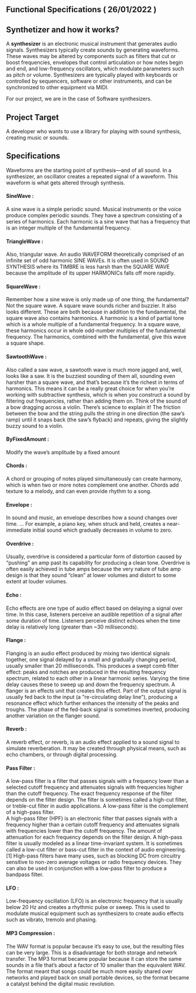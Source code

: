## Functional Specifications ( 26/01/2022 )

## Synthetizer and how it works?

A **synthesizer** is an electronic musical instrument that generates audio signals. Synthesizers typically create sounds by generating waveforms. These waves may be altered by components such as filters that cut or boost frequencies, envelopes that control articulation or how notes begin and end, and low-frequency oscillators, which modulate parameters such as pitch or volume. Synthesizers are typically played with keyboards or controlled by sequencers, software or other instruments, and can be synchronized to other equipment via MIDI.

For our project, we are in the case of Software synthesizers.

## Project Target

A developer who wants to use a library for playing with sound synthesis, creating music or sounds.

## Specifications

Waveforms are the starting point of synthesis—and of all sound. In a synthesizer, an oscillator creates a repeated signal of a waveform. This waveform is what gets altered through synthesis.

#### SineWave :<br>
A sine wave is a simple periodic sound. Musical instruments or the voice produce complex periodic sounds. They have a spectrum consisting of a series of harmonics. Each harmonic is a sine wave that has a frequency that is an integer multiple of the fundamental frequency.

#### TriangleWave : <br>
Also, triangular wave. An audio WAVEFORM theoretically comprised of an infinite set of odd harmonic SINE WAVEs. It is often used in SOUND SYNTHESIS where its TIMBRE is less harsh than the SQUARE WAVE because the amplitude of its upper HARMONICs falls off more rapidly.

#### SquareWave : <br>
Remember how a sine wave is only made up of one thing, the fundamental? Not the square wave. A square wave sounds richer and buzzier. It also looks different. These are both because in addition to the fundamental, the square wave also contains harmonics. A harmonic is a kind of partial tone which is a whole multiple of a fundamental frequency. In a square wave, these harmonics occur in whole odd-number multiples of the fundamental frequency. The harmonics, combined with the fundamental, give this wave a square shape.

#### SawtoothWave : <br> 
Also called a saw wave, a sawtooth wave is much more jagged and, well, looks like a saw. It is the buzziest sounding of them all, sounding even harsher than a square wave, and that’s because it’s the richest in terms of harmonics. This means it can be a really great choice for when you’re working with subtractive synthesis, which is when you construct a sound by filtering out frequencies, rather than adding them on.
Think of the sound of a bow dragging across a violin. There’s science to explain it! The friction between the bow and the string pulls the string in one direction (the saw’s ramp) until it snaps back (the saw’s flyback) and repeats, giving the slightly buzzy sound to a violin.

####  ByFixedAmount : <br>
Modify the wave’s amplitude by a fixed amount

#### Chords : <br>
A chord or grouping of notes played simultaneously can create harmony, which is when two or more notes complement one another. Chords add texture to a melody, and can even provide rhythm to a song.

#### Envelope : <br>
In sound and music, an envelope describes how a sound changes over time. ... For example, a piano key, when struck and held, creates a near-immediate initial sound which gradually decreases in volume to zero.

#### Overdrive : <br>
Usually, overdrive is considered a particular form of distortion caused by “pushing” an amp past its capability for producing a clean tone. Overdrive is often easily achieved in tube amps because the very nature of tube amp design is that they sound “clean” at lower volumes and distort to some extent at louder volumes.

#### Echo : <br>
Echo effects are one type of audio effect based on delaying a signal over time. In this case, listeners perceive an audible repetition of a signal after some duration of time. Listeners perceive distinct echoes when the time delay is relatively long (greater than ~30 milliseconds).

#### Flange : <br>
Flanging  is an audio effect produced by mixing two identical signals together, one signal delayed by a small and gradually changing period, usually smaller than 20 milliseconds. This produces a swept comb filter effect: peaks and notches are produced in the resulting frequency spectrum, related to each other in a linear harmonic series. Varying the time delay causes these to sweep up and down the frequency spectrum. A flanger is an effects unit that creates this effect.
Part of the output signal is usually fed back to the input (a "re-circulating delay line"), producing a resonance effect which further enhances the intensity of the peaks and troughs. The phase of the fed-back signal is sometimes inverted, producing another variation on the flanger sound.

#### Reverb : <br>
A reverb effect, or reverb, is an audio effect applied to a sound signal to simulate reverberation. It may be created through physical means, such as echo chambers, or through digital processing.

#### Pass Filter : <br>
A low-pass filter is a filter that passes signals with a frequency lower than a selected cutoff frequency and attenuates signals with frequencies higher than the cutoff frequency. The exact frequency response of the filter depends on the filter design. The filter is sometimes called a high-cut filter, or treble-cut filter in audio applications. A low-pass filter is the complement of a high-pass filter.<br>
A high-pass filter (HPF) is an electronic filter that passes signals with a frequency higher than a certain cutoff frequency and attenuates signals with frequencies lower than the cutoff frequency. The amount of attenuation for each frequency depends on the filter design. A high-pass filter is usually modeled as a linear time-invariant system. It is sometimes called a low-cut filter or bass-cut filter in the context of audio engineering.[1] High-pass filters have many uses, such as blocking DC from circuitry sensitive to non-zero average voltages or radio frequency devices. They can also be used in conjunction with a low-pass filter to produce a bandpass filter.


#### LFO : <br>
Low-frequency oscillation (LFO) is an electronic frequency that is usually below 20 Hz and creates a rhythmic pulse or sweep. This is used to modulate musical equipment such as synthesizers to create audio effects such as vibrato, tremolo and phasing.

#### MP3 Compression : <br>
The WAV format is popular because it’s easy to use, but the resulting files can be very large.
This is a disadvantage for both storage and network transfer. The MP3 format became popular
because it can store the same sounds in a file that’s about a factor of 10 smaller than the
equivalent WAV. The format meant that songs could be much more easily shared over networks
and played back on small portable devices, so the format became a catalyst behind the digital
music revolution.
